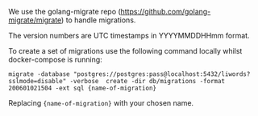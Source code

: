 We use the golang-migrate repo (https://github.com/golang-migrate/migrate) to handle migrations.

The version numbers are UTC timestamps in YYYYMMDDHHmm format.

To create a set of migrations use the following command locally whilst docker-compose is running:

```
migrate -database "postgres://postgres:pass@localhost:5432/liwords?sslmode=disable" -verbose  create -dir db/migrations -format 200601021504 -ext sql {name-of-migration}
```

Replacing `{name-of-migration}` with your chosen name.
